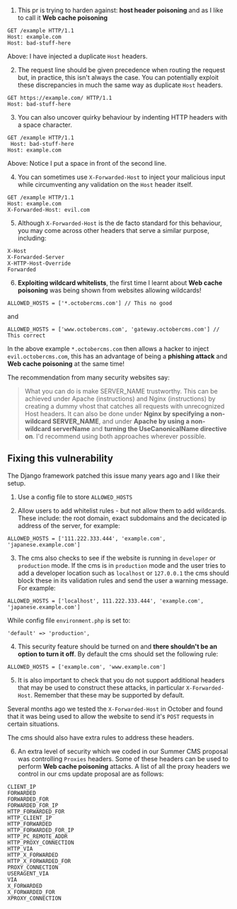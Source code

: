 1. This pr is trying to harden against: **host header poisoning** and as I like to call it **Web cache poisoning**

```
GET /example HTTP/1.1
Host: example.com
Host: bad-stuff-here
```

Above: I have injected a duplicate `Host` headers.

2. The request line should be given precedence when routing the request but, in practice, this isn't always the case. You can potentially exploit these discrepancies in much the same way as duplicate `Host` headers.

```
GET https://example.com/ HTTP/1.1
Host: bad-stuff-here
```

3. You can also uncover quirky behaviour by indenting HTTP headers with a space character.

```
GET /example HTTP/1.1
 Host: bad-stuff-here
Host: example.com
```

Above: Notice I put a space in front of the second line.

4. You can sometimes use `X-Forwarded-Host` to inject your malicious input while circumventing any validation on the `Host` header itself.

```
GET /example HTTP/1.1
Host: example.com
X-Forwarded-Host: evil.com
```

5. Although `X-Forwarded-Host` is the de facto standard for this behaviour, you may come across other headers that serve a similar purpose, including:

```
X-Host
X-Forwarded-Server
X-HTTP-Host-Override
Forwarded
```

6. **Exploiting wildcard whitelists**, the first time I learnt about **Web cache poisoning** was being shown from websites allowing wildcards!

```
ALLOWED_HOSTS = ['*.octobercms.com'] // This no good
```

and

```
ALLOWED_HOSTS = ['www.octobercms.com', 'gateway.octobercms.com'] // This correct
```

In the above example `*.octobercms.com` then allows a hacker to inject `evil.octobercms.com`, this has an advantage of being a **phishing attack** and **Web cache poisoning** at the same time!

The recommendation from many security websites say:

> What you can do is make SERVER_NAME trustworthy. This can be achieved under Apache (instructions) and Nginx (instructions) by creating a dummy vhost that catches all requests with unrecognized Host headers. It can also be done under **Nginx by specifying a non-wildcard SERVER_NAME**, and under **Apache by using a non-wildcard serverName** and **turning the UseCanonicalName directive on**. I'd recommend using both approaches wherever possible.

## Fixing this vulnerability

The Django framework patched this issue many years ago and I like their setup.

1. Use a config file to store `ALLOWED_HOSTS`

2. Allow users to add whitelist rules - but not allow them to add wildcards. These include: the root domain, exact subdomains and the decicated ip address of the server, for example:

```
ALLOWED_HOSTS = ['111.222.333.444', 'example.com', 'japanese.example.com']
```

3. The cms also checks to see if the website is running in `developer` or `production` mode. If the cms is in `production` mode and the user tries to add a developer location such as `localhost` or `127.0.0.1` the cms should block these in its validation rules and send the user a warning message. For example:

```
ALLOWED_HOSTS = ['localhost', 111.222.333.444', 'example.com', 'japanese.example.com']
```

While config file `environment.php` is set to:

```
'default' => 'production',
```

4. This security feature should be turned on and **there shouldn't be an option to turn it off**. By default the cms should set the following rule:
 
```
ALLOWED_HOSTS = ['example.com', 'www.example.com']
```

5. It is also important to check that you do not support additional headers that may be used to construct these attacks, in particular `X-Forwarded-Host`. Remember that these may be supported by default.

Several months ago we tested the `X-Forwarded-Host` in October and found that it was being used to allow the website to send it's `POST` requests in certain situations.

The cms should also have extra rules to address these headers.

6. An extra level of security which we coded in our Summer CMS proposal was controlling `Proxies` headers. Some of these headers can be used to perform **Web cache poisoning** attacks. A list of all the proxy headers we control in our cms update proposal are as follows:

```
CLIENT_IP
FORWARDED
FORWARDED_FOR
FORWARDED_FOR_IP
HTTP_FORWARDED_FOR
HTTP_CLIENT_IP
HTTP_FORWARDED
HTTP_FORWARDED_FOR_IP
HTTP_PC_REMOTE_ADDR
HTTP_PROXY_CONNECTION
HTTP_VIA
HTTP_X_FORWARDED
HTTP_X_FORWARDED_FOR
PROXY_CONNECTION
USERAGENT_VIA
VIA
X_FORWARDED
X_FORWARDED_FOR
XPROXY_CONNECTION
```
